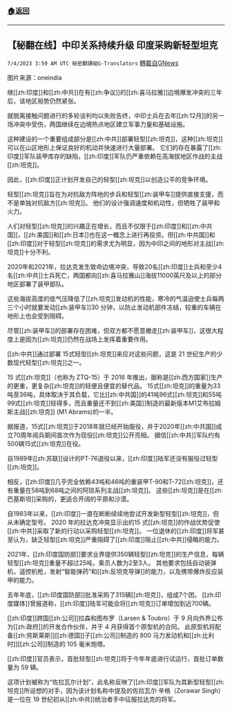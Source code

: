 ###  [:house:返回](README.md)
---


## 【秘翻在线】中印关系持续升级 印度采购新轻型坦克
`7/4/2023 3:59 AM UTC 秘密翻譯組G-Translators` [轉載自GNews](https://gnews.org/articles/1435025)

图片来源：oneindia

继[[zh:印度]]和[[zh:中共]]在有[[zh:争议]]的[[zh:喜马拉雅]]边境爆发冲突的三年后，该地区局势仍然紧张。

就脱离接触问题进行的多轮谈判均以失败告终，中印士兵在去年[[zh:12月]]的另一场冲突中受伤，两国继续在边境热点地区建立军事力量和基础设施。

这种建设的一个重要组成部分是[[zh:中共]]部署轻型[[zh:坦克]]，这种[[zh:坦克]]可以在山区地形上保证良好的机动并快速进行大量部署。 它们的存在暴露了[[zh:印度]]军队装甲库存的缺陷，[[zh:印度]]军队仍严重依赖在高海拔地区作战的主战[[zh:坦克]]。

因此，[[zh:印度]]正计划开发自己的轻型[[zh:坦克]]以创造公平的竞争环境。

轻型[[zh:坦克]]旨在为对抗敌方阵地的步兵和轻型[[zh:装甲车]]提供直接支援，而不是单独对抗敌方[[zh:坦克]]。 他们的设计强调速度和机动性，但牺牲了装甲和火力。

人们对轻型[[zh:坦克]]的兴趣正在增长，而且不仅限于[[zh:印度]]和[[zh:中共国]]，[[zh:美国]]和[[zh:日本]]也在这一概念上进行再投资。但[[zh:中共国]]和[[zh:印度]]对于轻型[[zh:坦克]]的需求尤为明显，因为中印之间的地形对主战[[zh:坦克]]十分不利。

2020年和2021年，拉达克发生致命边境冲突，导致20名[[zh:印度]]士兵和至少4名[[zh:中共]]士兵死亡，两国都向[[zh:喜马拉雅山]]海拔11000英尺及以上的部分地区部署了装甲部队。

这些海拔高度的低气压降低了[[zh:坦克]]发动机的性能，寒冷的气温迫使士兵每两三个小时就要发动[[zh:装甲车]]30 分钟，以防止发动机部件冻结，较重的车辆在地形上也会受到阻碍。

尽管[[zh:装甲车]]的部署存在困难，但双方都不愿意撤走[[zh:装甲车]]，这很大程度上是因为[[zh:坦克]]仍然在战场上发挥着重要作用。

[[zh:中共]]通过部署 15式轻型[[zh:坦克]]来应对这些问题，这是 21 世纪生产的少数现代轻型[[zh:坦克]]之一。

15 式[[zh:坦克]]（也称为 ZTQ-15）于 2016 年推出，据称是[[zh:西方国家]]生产的更重，更复杂[[zh:坦克]]的轻便且便宜的替代品。 15式[[zh:坦克]]的重量为33吨至36吨，具体取决于其负载，它比[[zh:中共国]]的41吨96式[[zh:坦克]]和55吨99式[[zh:坦克]]轻得多，而且重量还不到[[zh:美国]]制造的最新版本M1艾布拉姆斯主战[[zh:坦克]] (M1 Abrams)的一半。

据报道，15式[[zh:坦克]]于2018年就已经开始服役，并于2020年[[zh:中共国]]成立70周年阅兵期间首次作为现役[[zh:坦克]]公开亮相。 据信[[zh:中共]]军队约有500辆15式[[zh:坦克]]在役。

自1989年[[zh:苏联]]设计的PT-76退役以来，[[zh:印度]]陆军还没有服役过轻型[[zh:坦克]]。

相反，[[zh:印度]]几乎完全依赖43吨和46吨的重装甲T-90和T-72[[zh:坦克]]，还有重量在58吨到68吨之间的阿琼系列主战[[zh:坦克]]。 这些[[zh:坦克]]是在[[zh:巴基斯坦]]采购的，更适合开阔的平原和沙漠。

自1983年以来，[[zh:印度]]一直在断断续续地尝试开发新型轻型[[zh:坦克]]，但从未确定型号。 2020 年的拉达克冲突显示出的15 式[[zh:坦克]]的作战优势促使[[zh:中共]]采取了新的行动以采购轻型[[zh:坦克]]。 一位退休的[[zh:印度]]将军甚至认为，缺乏轻型[[zh:坦克]]严重阻碍了[[zh:印度]]阻止[[zh:中共]]侵略的能力。

2021年，[[zh:印度国防部]]要求业界提供350辆轻型[[zh:坦克]]的生产信息，每辆轻型[[zh:坦克]]重量不超过25吨，乘员人数为2至3人。 其他要求包括自动装弹机，遥控机枪，发射“智能弹药”和[[zh:反坦克导弹]]的能力，以及携带爆炸反应装甲的能力。

去年年底，[[zh:印度国防部]]批准采购了315辆[[zh:坦克]]，组成7个团。 [[zh:印度媒体]]曾报道称，[[zh:印度]]陆军可能会将[[zh:坦克]]订单增加到近700辆。

[[zh:印度]]跨国[[zh:公司]]拉森和图布罗（Larsen & Toubro）于 9 月向外界公布为[[zh:政府]]的开发合作伙伴，并于 4 月获得首个原型机的合同。 此原型机将配备[[zh:劳斯莱斯]][[zh:德国]]子[[zh:公司]]制造的 800 马力发动机和[[zh:比利时]][[zh:公司]]制造的 105 毫米炮塔。

[[zh:印度]]官员表示，首批轻型[[zh:坦克]]将于今年年底进行试运行，首批订单数量为 59 辆。

这项计划被称为“佐拉瓦尔计划”，此名称反映了[[zh:印度]]军队为其新型轻型[[zh:坦克]]所设想的对手，因为该计划名称中提及的佐拉瓦尔·辛格（Zorawar Singh）是一位在 19 世纪初从[[zh:中共]]统治者手中征服拉达克的将军。

